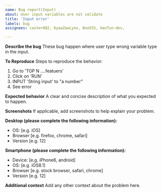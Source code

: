 ```yaml
---
name: Bug report(Input)
about: User input variables are not validate
title: 'Input error'
labels: bug
assignees: caster082, KyawZawLynn, Boo555, HanTun-dev, 

---
```


**Describe the bug**
These bug happen where user type wrong variable type in the input. 

**To Reproduce**
Steps to reproduce the behavior:
1. Go to 'TOP N ....featuers'
2. Click on 'RUN'
3. INPUT 'String input' to "a number"
4. See error

**Expected behavior**
A clear and concise description of what you expected to happen.

**Screenshots**
If applicable, add screenshots to help explain your problem.

**Desktop (please complete the following information):**
 - OS: [e.g. iOS]
 - Browser [e.g. firefox, chrome, safari]
 - Version [e.g. 12]

**Smartphone (please complete the following information):**
 - Device: [e.g. iPhone6, android]
 - OS: [e.g. iOS8.1]
 - Browser [e.g. stock browser, safari, chrome]
 - Version [e.g. 12]

**Additional context**
Add any other context about the problem here.
